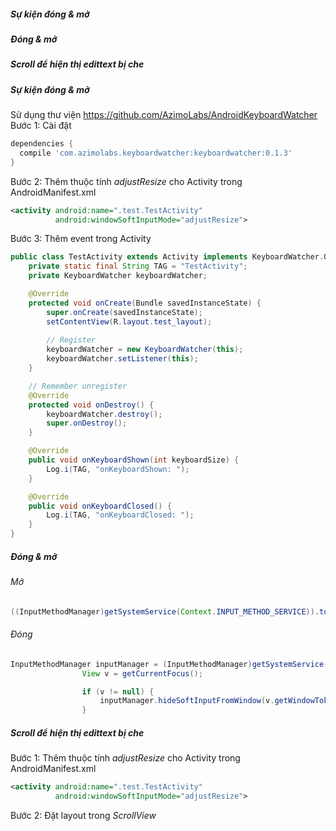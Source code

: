##### Sự kiện đóng & mở
##### Đóng & mở
##### Scroll để hiện thị edittext bị che

##### Sự kiện đóng & mở
Sử dụng thư viện https://github.com/AzimoLabs/AndroidKeyboardWatcher
Bước 1: Cài đặt 
```gradle
dependencies {
  compile 'com.azimolabs.keyboardwatcher:keyboardwatcher:0.1.3'
}
```
Bước 2: Thêm thuộc tính *adjustResize* cho Activity trong AndroidManifest.xml
```xml
<activity android:name=".test.TestActivity"
	      android:windowSoftInputMode="adjustResize">
```
Bước 3: Thêm event trong Activity

```java
public class TestActivity extends Activity implements KeyboardWatcher.OnKeyboardToggleListener {
    private static final String TAG = "TestActivity";
    private KeyboardWatcher keyboardWatcher;

    @Override
    protected void onCreate(Bundle savedInstanceState) {
        super.onCreate(savedInstanceState);
        setContentView(R.layout.test_layout);
        
        // Register
        keyboardWatcher = new KeyboardWatcher(this);
        keyboardWatcher.setListener(this);
    }

    // Remember unregister
    @Override
    protected void onDestroy() {
        keyboardWatcher.destroy();
        super.onDestroy();
    }

    @Override
    public void onKeyboardShown(int keyboardSize) {
        Log.i(TAG, "onKeyboardShown: ");
    }

    @Override
    public void onKeyboardClosed() {
        Log.i(TAG, "onKeyboardClosed: ");
    }
}
```

##### Đóng & mở
###### Mở

```java
((InputMethodManager)getSystemService(Context.INPUT_METHOD_SERVICE)).toggleSoftInput(0, InputMethodManager.HIDE_IMPLICIT_ONLY);
```

###### Đóng

```java
InputMethodManager inputManager = (InputMethodManager)getSystemService(Context.INPUT_METHOD_SERVICE);
                View v = getCurrentFocus();

                if (v != null) {
                    inputManager.hideSoftInputFromWindow(v.getWindowToken(), InputMethodManager.HIDE_NOT_ALWAYS);
                }
```
##### Scroll để hiện thị edittext bị che

Bước 1: Thêm thuộc tính *adjustResize* cho Activity trong AndroidManifest.xml

```xml
<activity android:name=".test.TestActivity"
          android:windowSoftInputMode="adjustResize">
```

Bước 2: Đặt layout trong  *ScrollView*







